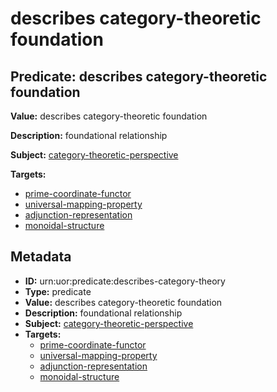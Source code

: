 # describes category-theoretic foundation

## Predicate: describes category-theoretic foundation

**Value:** describes category-theoretic foundation

**Description:** foundational relationship

**Subject:** [category-theoretic-perspective](../Concepts/category-theoretic-perspective.md)

**Targets:**

- [prime-coordinate-functor](../Concepts/prime-coordinate-functor.md)
- [universal-mapping-property](../Concepts/universal-mapping-property.md)
- [adjunction-representation](../Concepts/adjunction-representation.md)
- [monoidal-structure](../Concepts/monoidal-structure.md)

## Metadata

- **ID:** urn:uor:predicate:describes-category-theory
- **Type:** predicate
- **Value:** describes category-theoretic foundation
- **Description:** foundational relationship
- **Subject:** [category-theoretic-perspective](../Concepts/category-theoretic-perspective.md)
- **Targets:**
  - [prime-coordinate-functor](../Concepts/prime-coordinate-functor.md)
  - [universal-mapping-property](../Concepts/universal-mapping-property.md)
  - [adjunction-representation](../Concepts/adjunction-representation.md)
  - [monoidal-structure](../Concepts/monoidal-structure.md)
